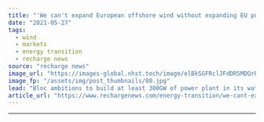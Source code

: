 ```yaml
---
title: "'We can't expand European offshore wind without expanding EU ports', warns WindEurope"
date: "2021-05-27"
tags: 
  - wind
  - markets
  - energy transition
  - recharge news
source: "recharge news"
image_url: "https://images-global.nhst.tech/image/elBkSGFRclJFdDR5MDQrR2VzbjJVVmRhNzROVG81WWhkTHhFanJhekdVaz0=/nhst/binary/a812363fc73f09056ba6414d8c2a6346"
image_fp: "/assets/img/post_thumbnails/80.jpg"
lead: "Bloc ambitions to build at least 300GW of power plant in its waters by 2050 is doomed to fail without massive, multi-billion-euro kick-start, says advocacy body"
article_url: "https://www.rechargenews.com/energy-transition/we-cant-expand-european-offshore-wind-without-expanding-eu-ports-warns-windeurope/2-1-1016416"
---
```


---
